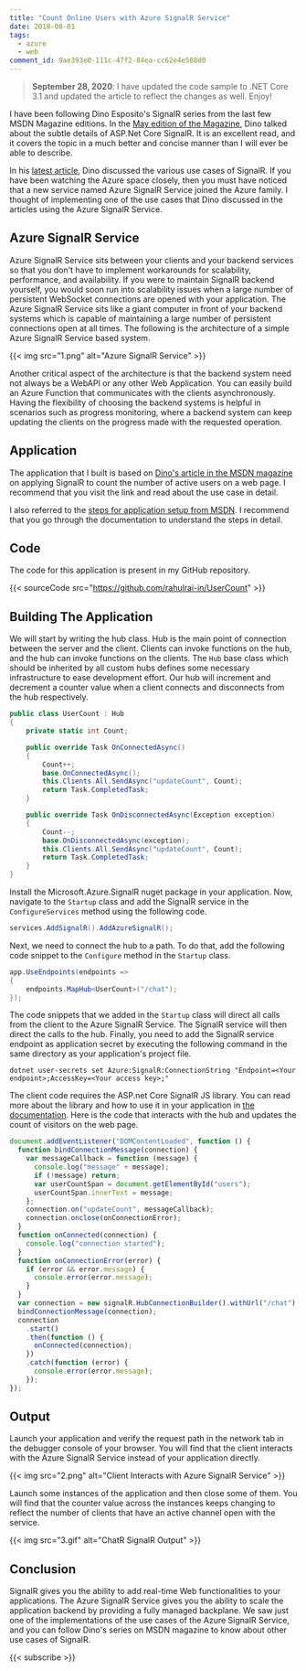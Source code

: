 ```yaml
---
title: "Count Online Users with Azure SignalR Service"
date: 2018-08-01
tags:
  - azure
  - web
comment_id: 9ae393e0-111c-47f2-84ea-cc62e4e588d0
---
```


> **September 28, 2020**: I have updated the code sample to .NET Core 3.1 and updated the article to reflect the changes as well. Enjoy!

I have been following Dino Esposito's SignalR series from the last few MSDN Magazine editions. In the [May edition of the Magazine](https://msdn.microsoft.com/en-us/magazine/mt846655), Dino talked about the subtle details of ASP.Net Core SignalR. It is an excellent read, and it covers the topic in a much better and concise manner than I will ever be able to describe.

In his [latest article](https://msdn.microsoft.com/magazine/mt847189?MC=Vstudio&MC=WebDev&MC=MobileDev&MC=ASPNET&f=255&MSPPError=-2147217396), Dino discussed the various use cases of SignalR. If you have been watching the Azure space closely, then you must have noticed that a new service named Azure SignalR Service joined the Azure family. I thought of implementing one of the use cases that Dino discussed in the articles using the Azure SignalR Service.

## Azure SignalR Service

Azure SignalR Service sits between your clients and your backend services so that you don't have to implement workarounds for scalability, performance, and availability. If you were to maintain SignalR backend yourself, you would soon run into scalability issues when a large number of persistent WebSocket connections are opened with your application. The Azure SignalR Service sits like a giant computer in front of your backend systems which is capable of maintaining a large number of persistent connections open at all times. The following is the architecture of a simple Azure SignalR Service based system.

{{< img src="1.png" alt="Azure SignalR Service" >}}

Another critical aspect of the architecture is that the backend system need not always be a WebAPI or any other Web Application. You can easily build an Azure Function that communicates with the clients asynchronously. Having the flexibility of choosing the backend systems is helpful in scenarios such as progress monitoring, where a backend system can keep updating the clients on the progress made with the requested operation.

## Application

The application that I built is based on [Dino's article in the MSDN magazine](https://msdn.microsoft.com/magazine/mt847189?MC=Vstudio&MC=WebDev&MC=MobileDev&MC=ASPNET&f=255&MSPPError=-2147217396) on applying SignalR to count the number of active users on a web page. I recommend that you visit the link and read about the use case in detail.

I also referred to the [steps for application setup from MSDN](https://docs.microsoft.com/en-us/azure/azure-signalr/signalr-quickstart-dotnet-core). I recommend that you go through the documentation to understand the steps in detail.

## Code

The code for this application is present in my GitHub repository.

{{< sourceCode src="https://github.com/rahulrai-in/UserCount" >}}

## Building The Application

We will start by writing the hub class. Hub is the main point of connection between the server and the client. Clients can invoke functions on the hub, and the hub can invoke functions on the clients. The `Hub` base class which should be inherited by all custom hubs defines some necessary infrastructure to ease development effort. Our hub will increment and decrement a counter value when a client connects and disconnects from the hub respectively.

```c#
public class UserCount : Hub
{
    private static int Count;

    public override Task OnConnectedAsync()
    {
        Count++;
        base.OnConnectedAsync();
        this.Clients.All.SendAsync("updateCount", Count);
        return Task.CompletedTask;
    }

    public override Task OnDisconnectedAsync(Exception exception)
    {
        Count--;
        base.OnDisconnectedAsync(exception);
        this.Clients.All.SendAsync("updateCount", Count);
        return Task.CompletedTask;
    }
}
```

Install the Microsoft.Azure.SignalR nuget package in your application. Now, navigate to the `Startup` class and add the SignalR service in the `ConfigureServices` method using the following code.

```c#
services.AddSignalR().AddAzureSignalR();
```

Next, we need to connect the hub to a path. To do that, add the following code snippet to the `Configure` method in the `Startup` class.

```c#
app.UseEndpoints(endpoints =>
{
    endpoints.MapHub<UserCount>("/chat");
});
```

The code snippets that we added in the `Startup` class will direct all calls from the client to the Azure SignalR Service. The SignalR service will then direct the calls to the hub. Finally, you need to add the SignalR service endpoint as application secret by executing the following command in the same directory as your application's project file.

```shell
dotnet user-secrets set Azure:SignalR:ConnectionString "Endpoint=<Your endpoint>;AccessKey=<Your access key>;"
```

The client code requires the ASP.net Core SignalR JS library. You can read more about the library and how to use it in your application in [the documentation](https://docs.microsoft.com/en-us/aspnet/core/signalr/javascript-client). Here is the code that interacts with the hub and updates the count of visitors on the web page.

```js
document.addEventListener("DOMContentLoaded", function () {
  function bindConnectionMessage(connection) {
    var messageCallback = function (message) {
      console.log("message" + message);
      if (!message) return;
      var userCountSpan = document.getElementById("users");
      userCountSpan.innerText = message;
    };
    connection.on("updateCount", messageCallback);
    connection.onclose(onConnectionError);
  }
  function onConnected(connection) {
    console.log("connection started");
  }
  function onConnectionError(error) {
    if (error && error.message) {
      console.error(error.message);
    }
  }
  var connection = new signalR.HubConnectionBuilder().withUrl("/chat").build();
  bindConnectionMessage(connection);
  connection
    .start()
    .then(function () {
      onConnected(connection);
    })
    .catch(function (error) {
      console.error(error.message);
    });
});
```

## Output

Launch your application and verify the request path in the network tab in the debugger console of your browser. You will find that the client interacts with the Azure SignalR Service instead of your application directly.

{{< img src="2.png" alt="Client Interacts with Azure SignalR Service" >}}

Launch some instances of the application and then close some of them. You will find that the counter value across the instances keeps changing to reflect the number of clients that have an active channel open with the service.

{{< img src="3.gif" alt="ChatR SignalR Output" >}}

## Conclusion

SignalR gives you the ability to add real-time Web functionalities to your applications. The Azure SignalR Service gives you the ability to scale the application backend by providing a fully managed backplane. We saw just one of the implementations of the use cases of the Azure SignalR Service, and you can follow Dino's series on MSDN magazine to know about other use cases of SignalR.

{{< subscribe >}}
